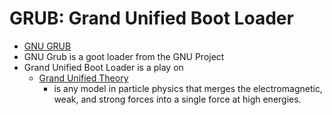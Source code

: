 # GRUB: Grand Unified Boot Loader

- [GNU GRUB](https://en.wikipedia.org/wiki/GNU_GRUB)
- GNU Grub is a goot loader from the GNU Project
- Grand Unified Boot Loader is a play on
    - [Grand Unified Theory](https://en.wikipedia.org/wiki/Grand_Unified_Theory)
      - is any model in particle physics that merges the electromagnetic,
        weak, and strong forces into a single force at high energies.
